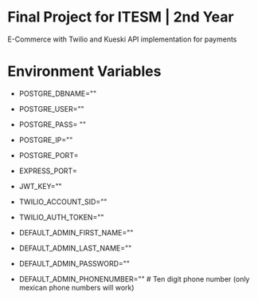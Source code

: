 # Final Project for ITESM | 2nd Year 
E-Commerce with Twilio and Kueski API implementation for payments


# Environment Variables
- POSTGRE_DBNAME=""  
- POSTGRE_USER="" 
- POSTGRE_PASS= ""
- POSTGRE_IP=""               
- POSTGRE_PORT=                  

- EXPRESS_PORT=

- JWT_KEY=""

- TWILIO_ACCOUNT_SID=""
- TWILIO_AUTH_TOKEN=""

- DEFAULT_ADMIN_FIRST_NAME=""
- DEFAULT_ADMIN_LAST_NAME=""
- DEFAULT_ADMIN_PASSWORD="" 
- DEFAULT_ADMIN_PHONENUMBER="" # Ten digit phone number (only mexican phone numbers will work)
